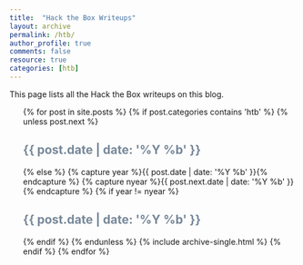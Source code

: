 ```yaml
---
title:  "Hack the Box Writeups"
layout: archive
permalink: /htb/
author_profile: true
comments: false
resource: true
categories: [htb]
---
```


This page lists all the Hack the Box writeups on this blog.
<ul>
{% for post in site.posts %}
	{% if post.categories contains 'htb' %}
  	{% unless post.next %}
    	<font color="#778899"><h2>{{ post.date | date: '%Y %b' }}</h2></font>
  	{% else %}
   	 {% capture year %}{{ post.date | date: '%Y %b' }}{% endcapture %}
    	{% capture nyear %}{{ post.next.date | date: '%Y %b' }}{% endcapture %}
    	{% if year != nyear %}
      	<font color="#778899"><h2>{{ post.date | date: '%Y %b' }}</h2></font>
    	{% endif %}
  	{% endunless %}
 		{% include archive-single.html %}
{% endif %}
{% endfor %}
</ul>